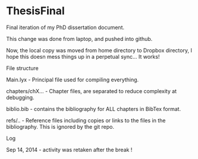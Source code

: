 ThesisFinal
===========

Final iteration of my PhD dissertation document.


This change was done from laptop, and pushed into github.

Now, the local copy was moved from home directory to Dropbox directory, I hope this doesn mess things up in a perpetual sync...
It works!



File structure

Main.lyx - Principal file used for compiling everything. 

chapters/chX... - Chapter files, are separated to reduce complexity at debugging.

biblio.bib - contains the bibliography for ALL chapters in BibTex format.

refs/.. - Reference files including copies or links to the files in the bibliography. This is ignored by the git repo.


Log

Sep 14, 2014 - activity was retaken after the break !
